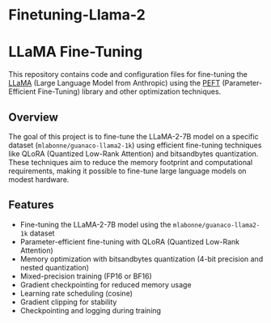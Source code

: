 # Finetuning-Llama-2
# LLaMA Fine-Tuning

This repository contains code and configuration files for fine-tuning the [LLaMA](https://huggingface.co/NousResearch/Llama-2-7b-chat-hf) (Large Language Model from Anthropic) using the [PEFT](https://github.com/huggingface/peft) (Parameter-Efficient Fine-Tuning) library and other optimization techniques.

## Overview

The goal of this project is to fine-tune the LLaMA-2-7B model on a specific dataset (`mlabonne/guanaco-llama2-1k`) using efficient fine-tuning techniques like QLoRA (Quantized Low-Rank Attention) and bitsandbytes quantization. These techniques aim to reduce the memory footprint and computational requirements, making it possible to fine-tune large language models on modest hardware.

## Features

- Fine-tuning the LLaMA-2-7B model using the `mlabonne/guanaco-llama2-1k` dataset
- Parameter-efficient fine-tuning with QLoRA (Quantized Low-Rank Attention)
- Memory optimization with bitsandbytes quantization (4-bit precision and nested quantization)
- Mixed-precision training (FP16 or BF16)
- Gradient checkpointing for reduced memory usage
- Learning rate scheduling (cosine)
- Gradient clipping for stability
- Checkpointing and logging during training
